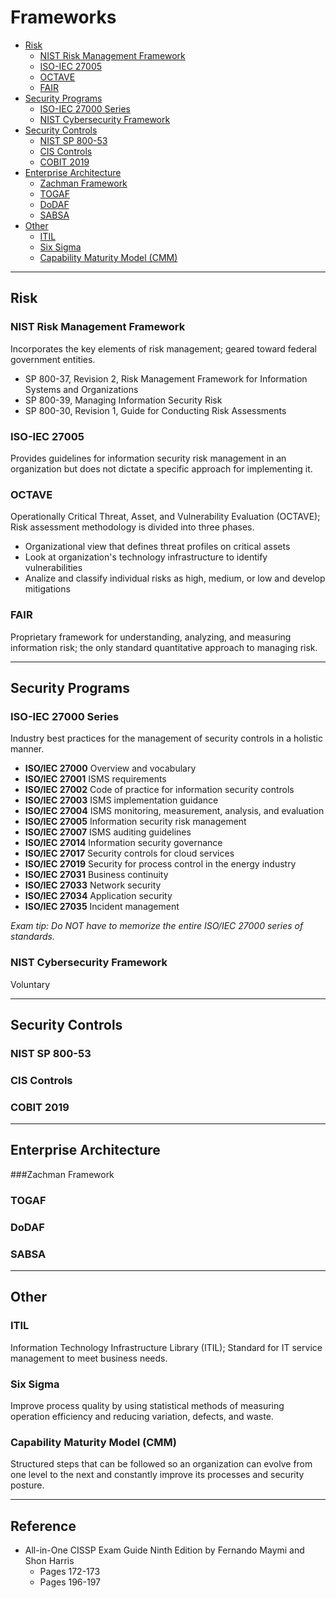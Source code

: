 # Frameworks

* [Risk](#risk)
   * [NIST Risk Management Framework](#nist-risk-management-framework)
   * [ISO-IEC 27005](#iso-iec-27005)
   * [OCTAVE](#octave)
   * [FAIR](#fair)
* [Security Programs](#security-programs)
   * [ISO-IEC 27000 Series](#iso-iec-27000-series)
   * [NIST Cybersecurity Framework](#nist-cybersecurity-framework)
* [Security Controls](#security-controls)
   * [NIST SP 800-53](#nist-sp-800-53)
   * [CIS Controls](#cis-controls)
   * [COBIT 2019](#cobit-2019)
* [Enterprise Architecture](#enterprise-architecture)
   * [Zachman Framework](#zachman-framework)
   * [TOGAF](#togaf)
   * [DoDAF](#dodaf)
   * [SABSA](#sabsa)
* [Other](#other)
   * [ITIL](#itil)
   * [Six Sigma](#six-sigma)
   * [Capability Maturity Model (CMM)](#capability-maturity-model-(cmm))

**********************************************************************   
## Risk

### NIST Risk Management Framework
Incorporates the key elements of risk management; geared toward federal government entities.
* SP 800-37, Revision 2, Risk Management Framework for Information Systems and Organizations
* SP 800-39, Managing Information Security Risk
* SP 800-30, Revision 1, Guide for Conducting Risk Assessments
   
### ISO-IEC 27005
Provides guidelines for information security risk management in an organization but does not dictate a specific approach for implementing it.

### OCTAVE
Operationally Critical Threat, Asset, and Vulnerability Evaluation (OCTAVE); Risk assessment methodology is divided into three phases.
* Organizational view that defines threat profiles on critical assets
* Look at organization's technology infrastructure to identify vulnerabilities
* Analize and classify individual risks as high, medium, or low and develop mitigations

### FAIR
Proprietary framework for understanding, analyzing, and measuring information risk; the only standard quantitative approach to managing risk.

**********************************************************************   
## Security Programs

### ISO-IEC 27000 Series
Industry best practices for the management of security controls in a holistic manner.
* **ISO/IEC 27000** Overview and vocabulary
* **ISO/IEC 27001** ISMS requirements
* **ISO/IEC 27002** Code of practice for information security controls
* **ISO/IEC 27003** ISMS implementation guidance
* **ISO/IEC 27004** ISMS monitoring, measurement, analysis, and evaluation
* **ISO/IEC 27005** Information security risk management
* **ISO/IEC 27007** ISMS auditing guidelines
* **ISO/IEC 27014** Information security governance
* **ISO/IEC 27017** Security controls for cloud services
* **ISO/IEC 27019** Security for process control in the energy industry
* **ISO/IEC 27031** Business continuity
* **ISO/IEC 27033** Network security
* **ISO/IEC 27034** Application security
* **ISO/IEC 27035** Incident management

*Exam tip: Do NOT have to memorize the entire ISO/IEC 27000 series of standards.*

### NIST Cybersecurity Framework
Voluntary 

********************************************************************** 
## Security Controls

### NIST SP 800-53

### CIS Controls

### COBIT 2019

**********************************************************************
## Enterprise Architecture

###Zachman Framework
### TOGAF
### DoDAF
### SABSA
   
**********************************************************************   
## Other

### ITIL
Information Technology Infrastructure Library (ITIL); Standard for IT service management to meet business needs.
 
### Six Sigma
Improve process quality by using statistical methods of measuring operation efficiency and reducing variation, defects, and waste.  
 
### Capability Maturity Model (CMM)
Structured steps that can be followed so an organization can evolve from one level to the next and constantly improve its processes and security posture.

********************************************************************** 
## Reference
* All-in-One CISSP Exam Guide Ninth Edition by Fernando Maymi and Shon Harris
   * Pages 172-173
   * Pages 196-197
